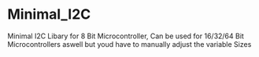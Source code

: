 # Minimal_I2C
Minimal I2C Libary for 8 Bit Microcontroller, Can be used for 16/32/64 Bit Microcontrollers aswell but youd have to manually adjust the variable Sizes
